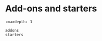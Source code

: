 # Add-ons and starters


<!--TO DO-->
<!--Introductory text goes here-->


```{toctree}
:maxdepth: 1

addons
starters
```
